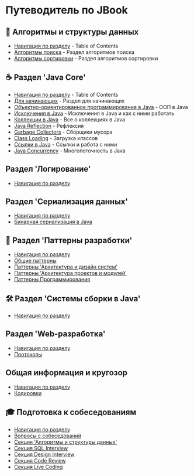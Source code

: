 # Путеводитель по JBook

## 🧠 Алгоритмы и структуры данных

- [Навигация по разделу](./algorithms/toc.md) - Table of Contents
- [Алгоритмы поиска](./algorithms/toc.md#алгоритмы-поиска) - Раздел алгоритмов поиска
- [Алгоритмы сортировки](./algorithms/toc.md#алгоритмы-сортировки) - Раздел алгоритмов сортировки

## ☕ Раздел 'Java Core'

- [Навигация по разделу](./jcore/toc.md) - Table of Contents
- [Для начинающих](./jcore/toc.md#надо-знать-новичку) - Раздел для начинающих
- [Объектно-ориентированное программирование в Java](./jcore/toc.md#объектно-ориентированное-программирование) - ООП в Java
- [Исключения в Java](./jcore/toc.md#исключения-в-java) - Исключения в Java и как с ними работать
- [Коллекции в Java](./jcore/toc.md#коллекции-в-java) - Все о коллекциях в Java
- [Java Reflection](./jcore/toc.md#java-reflection) - Рефлексия
- [Garbage Collectors](./jcore/toc.md#gc) - Сборщики мусора
- [Class Loading](./jcore/toc.md#загрузка-классов) - Загрузка классов
- [Ссылки в Java](./jcore/toc.md#ссылки-в-java) - Ссылки и работа с ними
- [Java Concurrency](./jcore/toc.md#java-concurrency) - Многопоточность в Java

## Раздел 'Логирование'

- [Навигация по разделу](./logging/toc.md)

## Раздел 'Сериализация данных'

- [Навигация по разделу](./serialization/toc.md)
- [Бинарная сериализация в Java](./serialization/binary/binary.md)

## 🧩 Раздел 'Паттерны разработки'

- [Навигация по разделу](./patterns/toc.md)
- [Общие паттерны](./patterns/toc.md#общие-паттерны)
- [Паттерны 'Архитектура и дизайн систем'](./patterns/toc.md#архитектура-и-дизайн-систем)
- [Паттерны 'Архитектура проектов и модулей'](./patterns/toc.md#архитектура-проектов-и-модулей)
- [Паттерны Программирования](./patterns/toc.md#программирования)

## 🛠️ Раздел 'Системы сборки в Java'

- [Навигация по разделу](./build/toc.md)

## Раздел 'Web-разработка'

- [Навигация по разделу](./web/toc.md)
- [Протоколы](./web/toc.md#протоколы)

## Общая информация и кругозор

- [Навигация по разделу](./other/toc.md)
- [Кодировки](./other/toc.md#кодировки)

## 🎓 Подготовка к собеседованиям

- [Навигация по разделу](./interview/toc.md)
- [Вопросы с собеседований](./questions/intro.md)
- [Секция 'Алгоритмы и структуры данных'](./algorithms/intro.md)
- [Секция SQL Interview](./sql/intro.md)
- [Секция Design Interview](./design_interview/intro.md)
- [Секция Code Review](./code_review/intro.md)
- [Секция Live Coding](./live_coding/intro.md)
